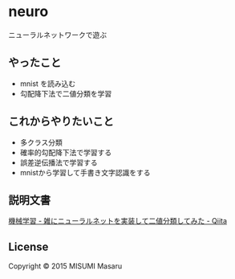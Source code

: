 # neuro

ニューラルネットワークで遊ぶ

## やったこと

* mnist を読み込む
* 勾配降下法で二値分類を学習

## これからやりたいこと

* 多クラス分類
* 確率的勾配降下法で学習する
* 誤差逆伝播法で学習する
* mnistから学習して手書き文字認識をする


## 説明文書
[機械学習 - 雑にニューラルネットを実装して二値分類してみた - Qiita](http://qiita.com/deltam/items/355a9b23dea152df2617)



## License

Copyright © 2015 MISUMI Masaru
